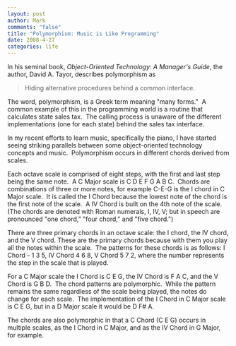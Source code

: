 ```yaml
--- 
layout: post
author: Mark
comments: "false"
title: "Polymorphism: Music is Like Programming"
date: 2008-4-27
categories: life
---
```

In his seminal book, <em>Object-Oriented Technology: A Manager's Guide</em>, the author, David A. Tayor, describes polymorphism as
<blockquote>Hiding alternative procedures behind a common interface.</blockquote>
The word, polymorphism, is a Greek term meaning "many forms."  A common example of this in the programming world is a routine that calculates state sales tax.  The calling process is unaware of the different implementations (one for each state) behind the sales tax interface.

In my recent efforts to learn music, specifically the piano, I have started seeing striking parallels between some object-oriented technology concepts and music.  Polymorphism occurs in different chords derived from scales.

Each octave scale is comprised of eight steps, with the first and last step being the same note.  A C Major scale is C D E F G A B C.  Chords are combinations of three or more notes, for example C-E-G is the I chord in C Major scale.  It is called the I Chord because the lowest note of the chord is the first note of the scale.  A IV Chord is built on the 4th note of the scale. (The chords are denoted with Roman numerals, I, IV, V; but in speech are pronounced "one chord," "four chord," and "five chord.")<span style="white-space:pre"> </span>

There are three primary chords in an octave scale: the I chord, the IV chord, and the V chord. These are the primary chords because with them you play all the notes within the scale.  The patterns for these chords is as follows: I Chord - 1 3 5, IV Chord 4 6 8, V Chord 5 7 2, where the number represents the step in the scale that is played.

For a C Major scale the I Chord is C E G, the IV Chord is F A C, and the V Chord is G B D.  The chord patterns are polymorphic.  While the pattern remains the same regardless of the scale being played, the notes do change for each scale.  The implementation of the I Chord in C Major scale is C E G, but in a D Major scale it would be D F# A.

The chords are also polymorphic in that a C Chord (C E G) occurs in multiple scales, as the I Chord in C Major, and as the IV Chord in G Major, for example.
